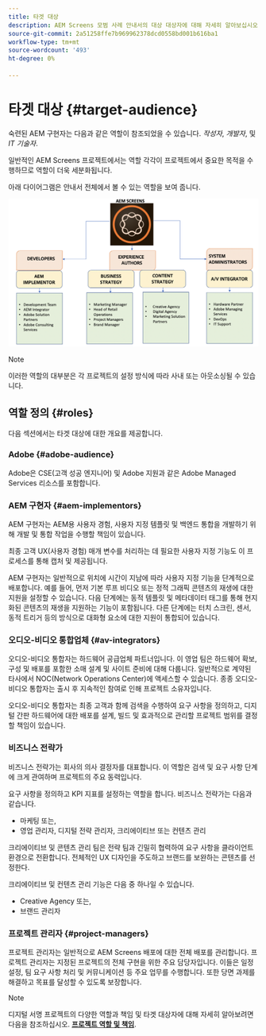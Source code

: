 ```yaml
---
title: 타겟 대상
description: AEM Screens 모범 사례 안내서의 대상 대상자에 대해 자세히 알아보십시오.
source-git-commit: 2a51258ffe7b969962378dcd0558bd001b616ba1
workflow-type: tm+mt
source-wordcount: '493'
ht-degree: 0%

---
```



# 타겟 대상 {#target-audience}

숙련된 AEM 구현자는 다음과 같은 역할이 참조되었을 수 있습니다. *작성자*, *개발자*, 및 *IT 기술자*.

일반적인 AEM Screens 프로젝트에서는 역할 각각이 프로젝트에서 중요한 목적을 수행하므로 역할이 더욱 세분화됩니다.

아래 다이어그램은 안내서 전체에서 볼 수 있는 역할을 보여 줍니다.

![](/help/assets/roles-used.png)

>[!NOTE]
>이러한 역할의 대부분은 각 프로젝트의 설정 방식에 따라 사내 또는 아웃소싱될 수 있습니다.

## 역할 정의 {#roles}

다음 섹션에서는 타겟 대상에 대한 개요를 제공합니다.

### Adobe {#adobe-audience}

Adobe은 CSE(고객 성공 엔지니어) 및 Adobe 지원과 같은 Adobe Managed Services 리소스를 포함합니다.

### AEM 구현자 {#aem-implementors}

AEM 구현자는 AEM용 사용자 경험, 사용자 지정 템플릿 및 백엔드 통합을 개발하기 위해 개발 및 통합 작업을 수행할 책임이 있습니다.

최종 고객 UX(사용자 경험) 매개 변수를 처리하는 데 필요한 사용자 지정 기능도 이 프로세스를 통해 캡처 및 제공됩니다.

AEM 구현자는 일반적으로 위치에 시간이 지남에 따라 사용자 지정 기능을 단계적으로 배포합니다. 예를 들어, 먼저 기본 루프 비디오 또는 정적 그래픽 콘텐츠의 재생에 대한 지원을 설정할 수 있습니다. 다음 단계에는 동적 템플릿 및 메타데이터 태그를 통해 현지화된 콘텐츠의 재생을 지원하는 기능이 포함됩니다. 다른 단계에는 터치 스크린, 센서, 동적 트리거 등의 방식으로 대화형 요소에 대한 지원이 통합되어 있습니다.

### 오디오-비디오 통합업체 {#av-integrators}

오디오-비디오 통합자는 하드웨어 공급업체 파트너입니다. 이 영업 팀은 하드웨어 확보, 구성 및 배포를 포함한 소매 설계 및 사이트 준비에 대해 다룹니다. 일반적으로 계약된 타사에서 NOC(Network Operations Center)에 액세스할 수 있습니다. 종종 오디오-비디오 통합자는 출시 후 지속적인 참여로 인해 프로젝트 소유자입니다.

오디오-비디오 통합자는 최종 고객과 함께 검색을 수행하여 요구 사항을 정의하고, 디지털 간판 하드웨어에 대한 배포를 설계, 빌드 및 효과적으로 관리할 프로젝트 범위를 결정할 책임이 있습니다.

### 비즈니스 전략가

비즈니스 전략가는 회사의 의사 결정자를 대표합니다. 이 역할은 검색 및 요구 사항 단계에 크게 관여하며 프로젝트의 주요 동력입니다.

요구 사항을 정의하고 KPI 지표를 설정하는 역할을 합니다. 비즈니스 전략가는 다음과 같습니다.

* 마케팅 또는,
* 영업 관리자, 디지털 전략 관리자, 크리에이티브 또는 컨텐츠 관리

크리에이티브 및 콘텐츠 관리 팀은 전략 팀과 긴밀히 협력하여 요구 사항을 클라이언트 환경으로 전환합니다. 전체적인 UX 디자인을 주도하고 브랜드를 보완하는 콘텐츠를 선정한다.

크리에이티브 및 컨텐츠 관리 기능은 다음 중 하나일 수 있습니다.

* Creative Agency 또는,
* 브랜드 관리자

### 프로젝트 관리자 {#project-managers}

프로젝트 관리자는 일반적으로 AEM Screens 배포에 대한 전체 배포를 관리합니다. 프로젝트 관리자는 지정된 프로젝트의 전체 구현을 위한 주요 담당자입니다. 이들은 일정 설정, 팀 요구 사항 처리 및 커뮤니케이션 등 주요 업무를 수행합니다. 또한 당면 과제를 해결하고 목표를 달성할 수 있도록 보장합니다.

>[!NOTE]
>디지털 서명 프로젝트의 다양한 역할과 책임 및 타겟 대상자에 대해 자세히 알아보려면 다음을 참조하십시오. **[프로젝트 역할 및 책임](https://experienceleague.adobe.com/en/docs/experience-manager-screens/user-guide/digital-signage-network/project-roles-responsibilities)**.
